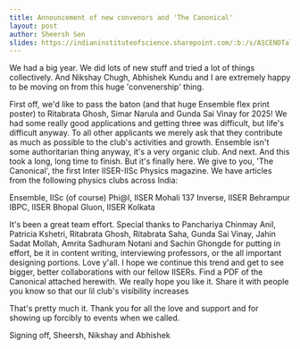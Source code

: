```yaml
---
title: Announcement of new convenors and 'The Canonical'
layout: post
author: Sheersh Sen
slides: https://indianinstituteofscience.sharepoint.com/:b:/s/ASCENDTalks/EaE0Fnxdh6lEqmNIEV2n4SEBaV8TBfOtqc_T_v1jw9j3-w?e=zofO1w
---
```


<!--more-->

We had a big year. We did lots of new stuff and tried a lot of things collectively. And Nikshay Chugh, Abhishek Kundu and I are extremely happy to be moving on from this huge 'convenership' thing.
 
First off, we'd like to pass the baton (and that huge Ensemble flex print poster) to Ritabrata Ghosh, Simar Narula and Gunda Sai Vinay for 2025! We had some really good applications and getting three was difficult, but life's difficult anyway. To all other applicants we merely ask that they contribute as much as possible to the club's activities and growth. Ensemble isn't some authoritarian thing anyway, it's a very organic club.
And next. And this took a long, long time to finish. But it's finally here. We give to you, 'The Canonical', the first Inter IISER-IISc Physics magazine. We have articles from the following physics clubs across India:

Ensemble, IISc (of course)
Phi@I, IISER Mohali
137 Inverse, IISER Behrampur
IBPC, IISER Bhopal
Gluon, IISER Kolkata

It's been a great team effort. Special thanks to Panchariya Chinmay Anil, Patricia Kshetri, Ritabrata Ghosh, Ritabrata Saha, Gunda Sai Vinay, Jahin Sadat Mollah, Amrita Sadhuram Notani and Sachin Ghongde for putting in effort, be it in content writing, interviewing professors, or the all important designing portions. Love y'all. I hope we continue this trend and get to see bigger, better collaborations with our fellow IISERs. Find a PDF of the Canonical attached herewith. We really hope you like it. Share it with people you know so that our lil club's visibility increases 
 
That's pretty much it. Thank you for all the love and support and for showing up forcibly to events when we called.
 
Signing off,
Sheersh, Nikshay and Abhishek